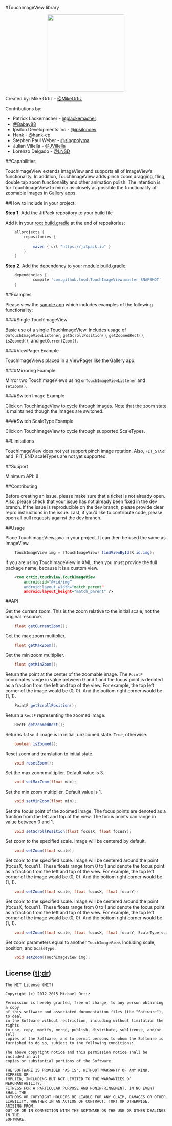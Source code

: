 #TouchImageView library
<p align="center">
	<img src="https://raw.githubusercontent.com/LNSD/TouchImageView/master/artwork/ic_launcher-web.png" width="240">
</p>


Created by: Mike Ortiz - [@MikeOrtiz](https://github.com/MikeOrtiz)

Contributions by:
 * Patrick Lackemacher - [@plackemacher](https://github.com/plackemacher)
 * [@Babay88](https://github.com/Babay88)
 * Ipsilon Developments Inc - [@ipsilondev](https://github.com/ipsilondev)
 * Hank - [@hank-cp](https://github.com/hank-cp)
 * Stephen Paul Weber - [@singpolyma](https://github.com/singpolyma)
 * Julian Villella - [@JVillella](https://github.com/JVillella)
 * Lorenzo Delgado - [@LNSD](https://github.com/LNSD) 

##Capabilities

TouchImageView extends ImageView and supports all of ImageView’s functionality. In addition, TouchImageView adds pinch zoom,dragging, fling, double tap zoom functionality and other animation polish. The intention is for TouchImageView to  mirror as closely as possible the functionality of zoomable images in Gallery  apps.


##How to include in your project:

**Step 1.** Add the JitPack repository to your build file

Add it in your [root build.gradle](https://github.com/LNSD/TouchImageView/blob/master/build.gradle#L21) at the end of repositories:
``` gradle
	allprojects {
		repositories {
			...
			maven { url "https://jitpack.io" }
		}
	}
```

**Step 2.** Add the dependency to your [module build.gradle](https://github.com/LNSD/TouchImageView/blob/master/example/build.gradle#L28):

``` gradle
	dependencies {
	        compile 'com.github.lnsd:TouchImageView:master-SNAPSHOT'
	}
```

##Examples

Please view the [sample app](https://github.com/LNSD/TouchImageView/tree/master/example) which includes examples of the following functionality:

####Single TouchImageView

Basic use of a single TouchImageView. Includes usage of `OnTouchImageViewListener`, `getScrollPosition()`, `getZoomedRect()`, `isZoomed()`, and `getCurrentZoom()`.

####ViewPager Example

TouchImageViews placed in a ViewPager like the Gallery app.

####Mirroring Example

Mirror two TouchImageViews using `onTouchImageViewListener` and `setZoom()`.

####Switch Image Example

Click on TouchImageView to cycle through images. Note that the zoom state is maintained though the images are switched.

####Switch ScaleType Example

Click on TouchImageView to cycle through supported ScaleTypes.

##Limitations

TouchImageView does not yet support pinch image rotation. Also, `FIT_START` and `FIT_END scaleTypes are not yet supported.

##Support

Minimum API: 8

##Contributing

Before creating an issue, please make sure that a ticket is not already open. Also,  please check that your issue has not already been fixed in the dev branch. If the issue is reproducible on the dev branch, please provide clear repro instructions in the issue. Last, if you’d like to contribute code, please open all pull requests against the dev branch.

##Usage

Place TouchImageView.java in your project. It can then be used the same as ImageView.

``` java
    TouchImageView img = (TouchImageView) findViewById(R.id.img);
```

If you are using TouchImageView in XML, then you must provide the full package name, because it is a custom view.

``` xml
    <com.ortiz.touchview.TouchImageView
	    android:id="@+id/img”
	    android:layout_width="match_parent"
	    android:layout_height="match_parent" />
```

##API

Get the current zoom. This is the zoom relative to the initial scale, not the original resource.
``` java
    float getCurrentZoom();
```

Get the max zoom multiplier.
``` java
    float getMaxZoom();
```

Get the min zoom multiplier.
``` java
    float getMinZoom();
```

Return the point at the center of the zoomable image. The `PointF` coordinates range in value between 0 and 1 and the focus point is denoted as a fraction from the left and top of the view. For example, the top left corner of the image would be (0, 0). And the bottom right corner would be (1, 1).
``` java
    PointF getScrollPosition();
```

Return a `RectF` representing the zoomed image.
``` java
    RectF getZoomedRect();
```

Returns `false` if image is in initial, unzoomed state. `True`, otherwise.
``` java
    boolean isZoomed();
```

Reset zoom and translation to initial state.
``` java
    void resetZoom();
```

Set the max zoom multiplier. Default value is 3.
``` java
    void setMaxZoom(float max);
```

Set the min zoom multiplier. Default value is 1.
``` java
    void setMinZoom(float min);
```

Set the focus point of the zoomed image. The focus points are denoted as a fraction from the left and top of the view. The focus points can range in value between 0 and 1.
``` java
    void setScrollPosition(float focusX, float focusY);
```

Set zoom to the specified scale. Image will be centered by default.
``` java
    void setZoom(float scale);
```

Set zoom to the specified scale. Image will be centered around the point (focusX, focusY). These floats range from 0 to 1 and denote the focus point as a fraction from the left and top of the view. For example, the top left corner of the image would be (0, 0). And the bottom right corner would be (1, 1).
``` java
    void setZoom(float scale, float focusX, float focusY);
```

Set zoom to the specified scale. Image will be centered around the point (focusX, focusY). These floats range from 0 to 1 and denote the focus point as a fraction from the left and top of the view. For example, the top left corner of the image would be (0, 0). And the bottom right corner would be (1, 1).
``` java
    void setZoom(float scale, float focusX, float focusY, ScaleType scaleType);
```

Set zoom parameters equal to another `TouchImageView`. Including scale, position, and `ScaleType`.
``` java
    void setZoom(TouchImageView img);
```

## License ([tl;dr](https://tldrlegal.com/license/mit-license))

```
The MIT License (MIT)

Copyright (c) 2012-2015 Michael Ortiz

Permission is hereby granted, free of charge, to any person obtaining a copy
of this software and associated documentation files (the "Software"), to deal
in the Software without restriction, including without limitation the rights
to use, copy, modify, merge, publish, distribute, sublicense, and/or sell
copies of the Software, and to permit persons to whom the Software is
furnished to do so, subject to the following conditions:

The above copyright notice and this permission notice shall be included in all
copies or substantial portions of the Software.

THE SOFTWARE IS PROVIDED "AS IS", WITHOUT WARRANTY OF ANY KIND, EXPRESS OR
IMPLIED, INCLUDING BUT NOT LIMITED TO THE WARRANTIES OF MERCHANTABILITY,
FITNESS FOR A PARTICULAR PURPOSE AND NONINFRINGEMENT. IN NO EVENT SHALL THE
AUTHORS OR COPYRIGHT HOLDERS BE LIABLE FOR ANY CLAIM, DAMAGES OR OTHER
LIABILITY, WHETHER IN AN ACTION OF CONTRACT, TORT OR OTHERWISE, ARISING FROM,
OUT OF OR IN CONNECTION WITH THE SOFTWARE OR THE USE OR OTHER DEALINGS IN THE
SOFTWARE.
```
